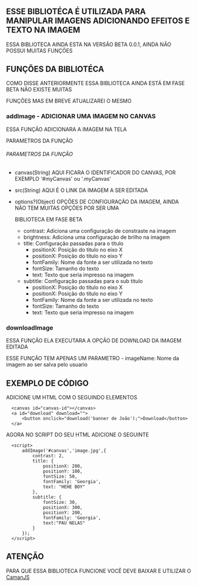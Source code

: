 #
## ESSE BIBLIOTÉCA É UTILIZADA PARA MANIPULAR IMAGENS ADICIONANDO EFEITOS E TEXTO NA IMAGEM
  ESSA BIBLIOTECA AINDA ESTA NA VERSÃO BETA 0.0.1, AINDA NÃO POSSUI MUITAS FUNÇÕES

## FUNÇÕES DA BIBLIOTÉCA
  COMO DISSE ANTERIORMENTE ESSA BIBLIOTECA AINDA ESTÁ EM FASE BETA NÃO EXISTE MUITAS
  
  FUNÇÕES MAS EM BREVE ATUALIZAREI O MESMO

### addImage - ADICIONAR UMA IMAGEM NO CANVAS
  ESSA FUNÇÃO ADICIONARA A IMAGEM NA TELA

  PARAMETROS DA FUNÇÃO
  
  ###### PARAMETROS DA FUNÇÃO
  - canvas(String)
    AQUI FICARA O IDENTIFICADOR DO CANVAS, POR EXEMPLO '#myCanvas' ou '.myCanvas'
  - src(String)
    AQUI É O LINK DA IMAGEM A SER EDITADA
  - options?(Object)
    OPÇÕES DE CONFIGURAÇÃO DA IMAGEM, AINDA NÃO TEM MUITAS OPÇÕES POR SER UMA

    BIBLIOTECA EM FASE BETA
      - contrast: Adiciona uma configuração de constraste na imagem
      - brightness: Adiciona uma configuração de brilho na imagem
      - title: Configuração passadas para o titulo
        - positionX: Posição do titulo no eixo X
        - positionX: Posição do titulo no eixo Y
        - fontFamily: Nome da fonte a ser utilizada no texto
        - fontSize: Tamanho do texto
        - text: Texto que seria impresso na imagem
      - subtitle: Configuração passadas para o sub titulo
        - positionX: Posição do titulo no eixo X
        - positionX: Posição do titulo no eixo Y
        - fontFamily: Nome da fonte a ser utilizada no texto
        - fontSize: Tamanho do texto
        - text: Texto que seria impresso na imagem

### downloadImage
   ESSA FUNÇÃO ELA EXECUTARA A OPÇÃO DE DOWNLOAD DA IMAGEM EDITADA
    
   ESSE FUNÇÃO TEM APENAS UM PARAMETRO
    - imageName: Nome da imagem ao ser salva pelo usuario


## EXEMPLO DE CÓDIGO
  ADICIONE UM HTML COM O SEGUINDO ELEMENTOS
  ```
    <canvas id="canvas-id"></canvas>
    <a id="download" download="">
        <button onclick="download('banner de João');">Download</button>
    </a>
  ```

  AGORA NO SCRIPT DO SEU HTML ADICIONE O SEGUINTE
  ```
    <script>
        addImage('#canvas','image.jpg',{
            contrast: 2,
            title: {
                positionX: 200,
                positionY: 100,
                fontSize: 50,
                fontFamily: 'Georgia',
                text: "HEHE BOY"
            },
            subtitle: {
                fontSize: 30,
                positionX: 300,
                positionY: 200,
                fontFamily: 'Georgia',
                text:"PAU NELAS"
            }
        });
    </script>
  ```

  ## ATENÇÃO
  PARA QUE ESSA BIBLIOTECA FUNCIONE VOCÊ DEVE BAIXAR E UTILIZAR O [CamanJS](http://camanjs.com/)
